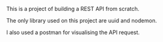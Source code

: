 This is a project of building a REST API from scratch.

The only library used on this project are uuid and nodemon. 

I also used a postman for visualising the API request. 

